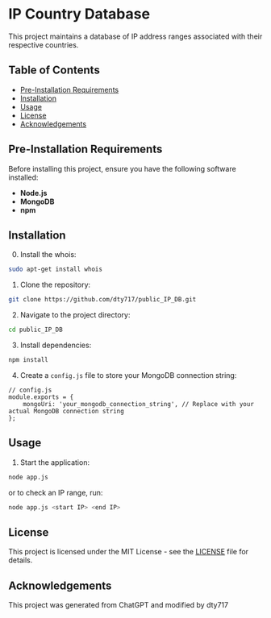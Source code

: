 # IP Country Database

This project maintains a database of IP address ranges associated with their respective countries.

## Table of Contents

- [Pre-Installation Requirements](#pre-installation-requirements)
- [Installation](#installation)
- [Usage](#usage)
- [License](#license)
- [Acknowledgements](#acknowledgements)

## Pre-Installation Requirements

Before installing this project, ensure you have the following software installed:

- **Node.js** 
- **MongoDB** 
- **npm** 

## Installation

0. Install the whois:
```bash
sudo apt-get install whois
```

1. Clone the repository:

```bash
git clone https://github.com/dty717/public_IP_DB.git
```

2. Navigate to the project directory:

```bash
cd public_IP_DB
```

3. Install dependencies:

```bash
npm install
```

4. Create a `config.js` file to store your MongoDB connection string:
```
// config.js
module.exports = {
    mongoUri: 'your_mongodb_connection_string', // Replace with your actual MongoDB connection string
};
```

## Usage

1. Start the application:

```bash
node app.js
```
or to check an IP range, run:
```bash
node app.js <start IP> <end IP>
```
## License

This project is licensed under the MIT License - see the [LICENSE](LICENSE) file for details.

## Acknowledgements

This project was generated from ChatGPT and modified by dty717
